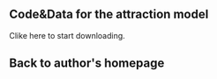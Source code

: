<html>
<head>
<meta charset="utf-8">
<title>Downloading Page</title>
</head>
<body>



<h2>Code&Data for the attraction model</h2>
Clike here to start downloading.

<h2>Back to author's homepage</h2>
